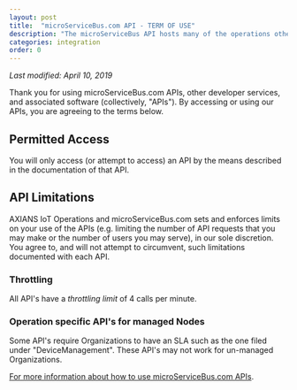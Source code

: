 ```yaml
---
layout: post
title:  "microServiceBus.com API - TERM OF USE"
description: "The microServiceBus API hosts many of the operations otherwise available through the UI, allowing other applications to interact with Nodes and Meters."
categories: integration
order: 0
---
```

*Last modified: April 10, 2019*

Thank you for using microServiceBus.com APIs, other developer services, and associated software (collectively, "APIs"). By accessing or using our APIs, you are agreeing to the terms below.

## Permitted Access
You will only access (or attempt to access) an API by the means described in the documentation of that API. 

## API Limitations
AXIANS IoT Operations and microServiceBus.com sets and enforces limits on your use of the APIs (e.g. limiting the number of API requests that you may make or the number of users you may serve), in our sole discretion. You agree to, and will not attempt to circumvent, such limitations documented with each API. 

### Throttling
All API's have a *throttling limit* of 4 calls per minute.

### Operation specific API's for managed Nodes
Some API's require Organizations to have an SLA such as the one filed under "DeviceManagement". These API's may not work for un-managed Organizations.

[For more information about how to use microServiceBus.com APIs]({{site.baseurl}}/using-microservicebus-api).